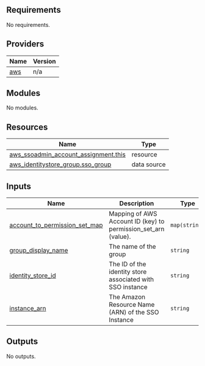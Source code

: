 <!-- BEGIN_TF_DOCS -->
## Requirements

No requirements.

## Providers

| Name | Version |
|------|---------|
| <a name="provider_aws"></a> [aws](#provider\_aws) | n/a |

## Modules

No modules.

## Resources

| Name | Type |
|------|------|
| [aws_ssoadmin_account_assignment.this](https://registry.terraform.io/providers/hashicorp/aws/latest/docs/resources/ssoadmin_account_assignment) | resource |
| [aws_identitystore_group.sso_group](https://registry.terraform.io/providers/hashicorp/aws/latest/docs/data-sources/identitystore_group) | data source |

## Inputs

| Name | Description | Type | Default | Required |
|------|-------------|------|---------|:--------:|
| <a name="input_account_to_permission_set_map"></a> [account\_to\_permission\_set\_map](#input\_account\_to\_permission\_set\_map) | Mapping of AWS Account ID (key) to permission\_set\_arn (value). | `map(string)` | n/a | yes |
| <a name="input_group_display_name"></a> [group\_display\_name](#input\_group\_display\_name) | The name of the group | `string` | n/a | yes |
| <a name="input_identity_store_id"></a> [identity\_store\_id](#input\_identity\_store\_id) | The ID of the identity store associated with SSO instance | `string` | n/a | yes |
| <a name="input_instance_arn"></a> [instance\_arn](#input\_instance\_arn) | The Amazon Resource Name (ARN) of the SSO Instance | `string` | n/a | yes |

## Outputs

No outputs.
<!-- END_TF_DOCS -->